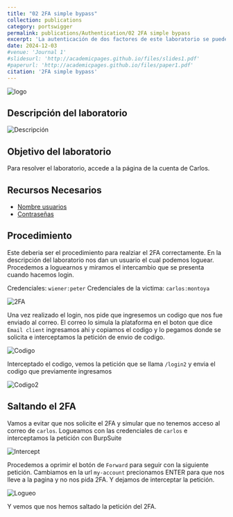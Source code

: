 ```yaml
---
title: "02 2FA simple bypass"
collection: publications
category: portswigger
permalink: publications/Authentication/02 2FA simple bypass
excerpt: 'La autenticación de dos factores de este laboratorio se puede eludir. Ya has obtenido un nombre de usuario y una contraseña válidos, pero no tienes acceso al código de verificación 2FA del usuario.'
date: 2024-12-03
#venue: 'Journal 1'
#slidesurl: 'http://academicpages.github.io/files/slides1.pdf'
#paperurl: 'http://academicpages.github.io/files/paper1.pdf'
citation: '2FA simple bypass'
---
```


![logo]({{site.url}}/images/Authentication/authentication-lab-02/logo.png)

## Descripción del laboratorio

![Descripción]({{site.url}}/images/Authentication/authentication-lab-02/descripcion.png)

## Objetivo del laboratorio

Para resolver el laboratorio, accede a la página de la cuenta de Carlos.

## Recursos Necesarios

* [Nombre usuarios](https://portswigger.net/web-security/authentication/auth-lab-usernames)
* [Contraseñas](https://portswigger.net/web-security/authentication/auth-lab-passwords)

## Procedimiento

Este deberia ser el procedimiento para realziar el 2FA correctamente.
En la descripción del laboratorio nos dan un usuario el cual podemos loguear. Procedemos a loguearnos y miramos el intercambio que se presenta cuando hacemos login.

Credenciales: `wiener:peter`
Credenciales de la victima: `carlos:montoya`

![2FA]({{site.url}}/images/Authentication/authentication-lab-02/2fa.png)

Una vez realizado el login, nos pide que ingresemos un codigo que nos fue enviado al correo. El correo lo simula la plataforma en el boton que dice `Email client` ingresamos ahi y copiamos el codigo y lo pegamos donde se solicita e interceptamos la petición de envio de codigo.

![Codigo]({{site.url}}/images/Authentication/authentication-lab-02/codigo.png)

Interceptado el codigo, vemos la petición que se llama `/login2` y envia el codigo que previamente ingresamos

![Codigo2]({{site.url}}/images/Authentication/authentication-lab-02/codigo2.png)

## Saltando el 2FA 

Vamos a evitar que nos solicite el 2FA y simular que no tenemos acceso al correo de `carlos`.
Logueamos con las credenciales de `carlos` e interceptamos la petición con BurpSuite

![Intercept]({{site.url}}/images/Authentication/authentication-lab-02/intercept.png)

Procedemos a oprimir el botón de `Forward` para seguir con la siguiente petición. Cambiamos en la url `my-account` precionamos ENTER para que nos lleve a la pagina y no nos pida 2FA. Y dejamos de interceptar la petición.

![Logueo]({{site.url}}/images/Authentication/authentication-lab-02/logueo.png)

Y vemos que nos hemos saltado la petición del 2FA.